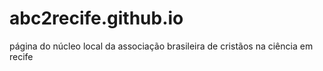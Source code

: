 # abc2recife.github.io
página do núcleo local da associação brasileira de cristãos na ciência em recife
